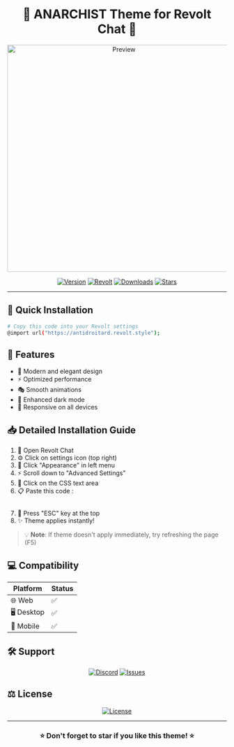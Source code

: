 <div align="center">

# 🌌 ANARCHIST Theme for Revolt Chat 🌌

<img src="https://raw.githubusercontent.com/AnARCHIS12/antidroitard-/main/preview.png" width="520" alt="Preview">

[![Version](https://img.shields.io/badge/VERSION-1.0.0-e535ab?style=for-the-badge&labelColor=black)](https://github.com/AnARCHIS12/antidroitard-)
[![Revolt](https://img.shields.io/badge/REVOLT-COMPATIBLE-ff4655?style=for-the-badge&labelColor=black&logo=revolt.chat)](https://revolt.chat)
[![Downloads](https://img.shields.io/badge/DOWNLOADS-1K+-00ff00?style=for-the-badge&labelColor=black)](https://github.com/AnARCHIS12/antidroitard-)
[![Stars](https://img.shields.io/badge/⭐_STARS-50+-FFD700?style=for-the-badge&labelColor=black)](https://github.com/AnARCHIS12/antidroitard-)

---

</div>

## 🚀 Quick Installation

```bash
# Copy this code into your Revolt settings
@import url("https://antidroitard.revolt.style");
```

## 🎨 Features

- 🌈 Modern and elegant design
- ⚡ Optimized performance
- 🎭 Smooth animations
- 🌙 Enhanced dark mode
- 📱 Responsive on all devices

## 📥 Detailed Installation Guide

1. 🔧 Open Revolt Chat
2. ⚙️ Click on settings icon (top right)
3. 🎨 Click "Appearance" in left menu
4. ⚡ Scroll down to "Advanced Settings"
5. 📝 Click on the CSS text area
6. 📋 Paste this code :
```css

```
7. 💾 Press "ESC" key at the top 
8. ✨ Theme applies instantly!

> 💡 **Note**: If theme doesn't apply immediately, try refreshing the page (F5)

## 💻 Compatibility

| Platform | Status |
|----------|--------|
| 🌐 Web | ✅ |
| 🖥️ Desktop | ✅ |
| 📱 Mobile | ✅ |

## 🛠️ Support

<div align="center">

[![Discord](https://img.shields.io/badge/DISCORD-Support-5865F2?style=for-the-badge&logo=discord&logoColor=white&labelColor=black)](https://discord.gg/support)
[![Issues](https://img.shields.io/badge/GITHUB-Issues-ff4655?style=for-the-badge&logo=github&logoColor=white&labelColor=black)](https://github.com/issues)

</div>

## ⚖️ License

<div align="center">

[![License](https://img.shields.io/badge/LICENSE-MIT-blue?style=for-the-badge&labelColor=black)](LICENSE)

</div>

---

<div align="center">

### ⭐ Don't forget to star if you like this theme! ⭐

</div>

